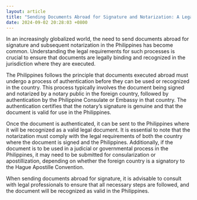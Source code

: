 ```yaml
---
layout: article
title: "Sending Documents Abroad for Signature and Notarization: A Legal Overview"
date: 2024-09-02 20:28:03 +0800
---
```


<p>In an increasingly globalized world, the need to send documents abroad for signature and subsequent notarization in the Philippines has become common. Understanding the legal requirements for such processes is crucial to ensure that documents are legally binding and recognized in the jurisdiction where they are executed.</p><p>The Philippines follows the principle that documents executed abroad must undergo a process of authentication before they can be used or recognized in the country. This process typically involves the document being signed and notarized by a notary public in the foreign country, followed by authentication by the Philippine Consulate or Embassy in that country. The authentication certifies that the notary’s signature is genuine and that the document is valid for use in the Philippines.</p><p>Once the document is authenticated, it can be sent to the Philippines where it will be recognized as a valid legal document. It is essential to note that the notarization must comply with the legal requirements of both the country where the document is signed and the Philippines. Additionally, if the document is to be used in a judicial or governmental process in the Philippines, it may need to be submitted for consularization or apostillization, depending on whether the foreign country is a signatory to the Hague Apostille Convention.</p><p>When sending documents abroad for signature, it is advisable to consult with legal professionals to ensure that all necessary steps are followed, and the document will be recognized as valid in the Philippines.</p>
